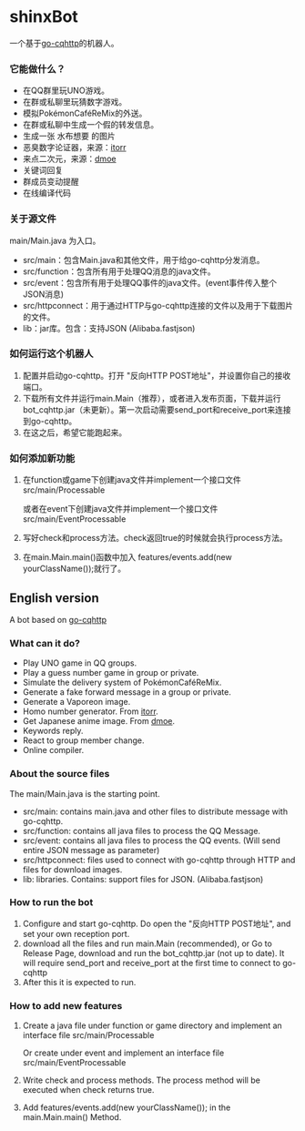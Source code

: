 # shinxBot

一个基于[go-cqhttp](https://github.com/Mrs4s/go-cqhttp)的机器人。

### 它能做什么？

- 在QQ群里玩UNO游戏。
- 在群或私聊里玩猜数字游戏。
- 模拟PokémonCaféReMix的外送。
- 在群或私聊中生成一个假的转发信息。
- 生成一张 水布想要 的图片
- 恶臭数字论证器，来源：[itorr](https://github.com/itorr/homo)
- 来点二次元，来源：[dmoe](https://www.dmoe.cc)
- 关键词回复
- 群成员变动提醒
- 在线编译代码

### 关于源文件

main/Main.java 为入口。

- src/main：包含Main.java和其他文件，用于给go-cqhttp分发消息。
- src/function：包含所有用于处理QQ消息的java文件。
- src/event：包含所有用于处理QQ事件的java文件。(event事件传入整个JSON消息)
- src/httpconnect：用于通过HTTP与go-cqhttp连接的文件以及用于下载图片的文件。
- lib：jar库。包含：支持JSON (Alibaba.fastjson)

### 如何运行这个机器人

1. 配置并启动go-cqhttp。打开 "反向HTTP POST地址"，并设置你自己的接收端口。
2. 下载所有文件并运行main.Main（推荐），或者进入发布页面，下载并运行 bot_cqhttp.jar（未更新）。第一次启动需要send_port和receive_port来连接到go-cqhttp。
3. 在这之后，希望它能跑起来。

### 如何添加新功能

1. 在function或game下创建java文件并implement一个接口文件src/main/Processable

    或者在event下创建java文件并implement一个接口文件src/main/EventProcessable
2. 写好check和process方法。check返回true的时候就会执行process方法。
3. 在main.Main.main()函数中加入 features/events.add(new yourClassName());就行了。

## English version

A bot based on [go-cqhttp](https://github.com/Mrs4s/go-cqhttp)

### What can it do?

- Play UNO game in QQ groups.
- Play a guess number game in group or private.
- Simulate the delivery system of PokémonCaféReMix.
- Generate a fake forward message in a group or private.
- Generate a Vaporeon image.
- Homo number generator. From [itorr](https://github.com/itorr/homo).
- Get Japanese anime image. From [dmoe](https://www.dmoe.cc).
- Keywords reply.
- React to group member change.
- Online compiler.

### About the source files

The main/Main.java is the starting point.

- src/main: contains main.java and other files to distribute message with go-cqhttp.
- src/function: contains all java files to process the QQ Message.
- src/event: contains all java files to process the QQ events. (Will send entire JSON message as parameter)
- src/httpconnect: files used to connect with go-cqhttp through HTTP and files for download images.
- lib: libraries. Contains: support files for JSON. (Alibaba.fastjson)

### How to run the bot

1. Configure and start go-cqhttp. Do open the "反向HTTP POST地址", and set your own reception port.
2. download all the files and run main.Main (recommended), or Go to Release Page, download and run the bot_cqhttp.jar (not up to date). It will require send_port and receive_port at the first time to connect to go-cqhttp
3. After this it is expected to run.

### How to add new features

1. Create a java file under function or game directory and implement an interface file src/main/Processable

   Or create under event and implement an interface file src/main/EventProcessable
2. Write check and process methods. The process method will be executed when check returns true.
3. Add features/events.add(new yourClassName()); in the main.Main.main() Method.
